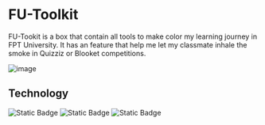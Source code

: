 # FU-Toolkit

FU-Tookit is a box that contain all tools to make color my learning journey in FPT University. It has an feature that help me let my classmate inhale the smoke in Quizziz or Blooket competitions.

![image](https://github.com/hoshikira18/FU-Toolkit/assets/81480245/4b86aad0-c4de-4b77-a3d4-6aa6bee05aeb)

## Technology
![Static Badge](https://img.shields.io/badge/HTML5-000000?style=for-the-badge&logo=html5) ![Static Badge](https://img.shields.io/badge/CSS3-000000?style=for-the-badge&logo=css3) ![Static Badge](https://img.shields.io/badge/JAVASCRIPT-000000?style=for-the-badge&logo=javascript) 

